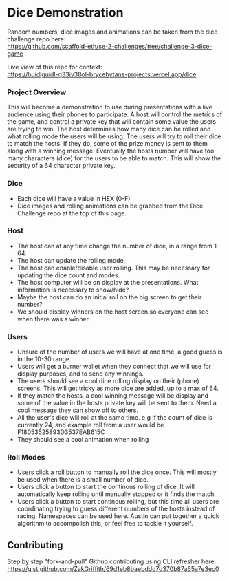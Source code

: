 # Dice Demonstration

Random numbers, dice images and animations can be taken from the dice challenge repo here:<br>
https://github.com/scaffold-eth/se-2-challenges/tree/challenge-3-dice-game

Live view of this repo for context:<br>
https://buidlguidl-g33iv38ol-brycehytans-projects.vercel.app/dice

### Project Overview
This will become a demonstration to use during presentations with a live audience using their phones to participate.  A host will control the metrics of the game, and control a private key that will contain some value the users are trying to win. The host determines how many dice can be rolled and what rolling mode the users will be using.  The users will try to roll their dice to match the hosts.  If they do, some of the prize money is sent to them along with a winning message.  Eventually the hosts number will have too many characters (dice) for the users to be able to match.  This will show the security of a 64 character private key.

### Dice
- Each dice will have a value in HEX (0-F)
- Dice images and rolling animations can be grabbed from the Dice Challenge repo at the top of this page.

### Host
- The host can at any time change the number of dice, in a range from 1-64.
- The host can update the rolling mode.
- The host can enable/disable user rolling.  This may be necessary for updating the dice count and modes.
- The host computer will be on display at the presentations.  What information is necessary to show/hide?
- Maybe the host can do an initial roll on the big screen to get their number?
- We should display winners on the host screen so everyone can see when there was a winner.

### Users
- Unsure of the number of users we will have at one time, a good guess is in the 10-30 range.
- Users will get a burner wallet when they connect that we will use for display purposes, and to send any winnings.
- The users should see a cool dice rolling display on their (phone) screens.  This will get tricky as more dice are added, up to a max of 64.
- If they match the hosts, a cool winning message will be display and some of the value in the hosts private key will be sent to them.  Need a cool message they can show off to others.
- All the user's dice will roll at the same time. e.g if the count of dice is currently 24, and example roll from a user would be F18053525893D3537EAB615C
- They should see a cool animation when rolling

### Roll Modes
- Users click a roll button to manually roll the dice once. This will mostly be used when there is a small number of dice.
- Users click a button to start the continous rolling of dice.  It will automatically keep rolling until manually stopped or it finds the match.
- Users click a button to start continous rolling, but this time all users are coordinating trying to guess different numbers of the hosts instead of racing.  Namespaces can be used here.  Austin can put together a quick algorithm to accompolish this, or feel free to tackle it yourself.

## Contributing

Step by step "fork-and-pull" Github contributing using CLI refresher here:  
https://gist.github.com/ZakGriffith/69d1eb8baebddd7d370b87a65a7e3ec0 
